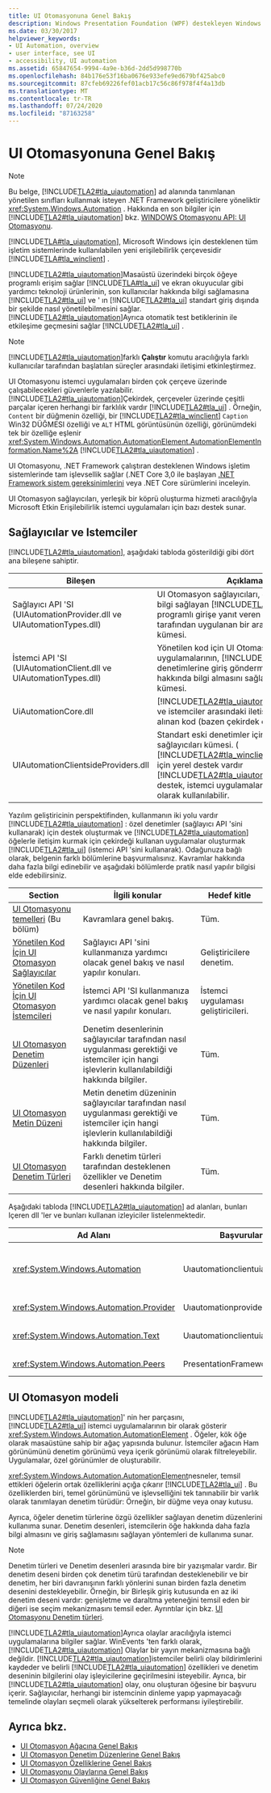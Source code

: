 ```yaml
---
title: UI Otomasyonuna Genel Bakış
description: Windows Presentation Foundation (WPF) destekleyen Windows işletim sistemleri için erişilebilirlik çerçevesi olan Microsoft UI Otomasyonu 'na genel bakış konusunu okuyun.
ms.date: 03/30/2017
helpviewer_keywords:
- UI Automation, overview
- user interface, see UI
- accessibility, UI automation
ms.assetid: 65847654-9994-4a9e-b36d-2dd5d998770b
ms.openlocfilehash: 84b176e53f16ba0676e933efe9ed679bf425abc0
ms.sourcegitcommit: 87cfeb69226fef01acb17c56c86f978f4f4a13db
ms.translationtype: MT
ms.contentlocale: tr-TR
ms.lasthandoff: 07/24/2020
ms.locfileid: "87163258"
---
```

# <a name="ui-automation-overview"></a>UI Otomasyonuna Genel Bakış
> [!NOTE]
> Bu belge, [!INCLUDE[TLA2#tla_uiautomation](../../../includes/tla2sharptla-uiautomation-md.md)] ad alanında tanımlanan yönetilen sınıfları kullanmak isteyen .NET Framework geliştiricilere yöneliktir <xref:System.Windows.Automation> . Hakkında en son bilgiler için [!INCLUDE[TLA2#tla_uiautomation](../../../includes/tla2sharptla-uiautomation-md.md)] bkz. [WINDOWS Otomasyonu API: UI Otomasyonu](/windows/win32/winauto/entry-uiauto-win32).  
  
 [!INCLUDE[TLA#tla_uiautomation](../../../includes/tlasharptla-uiautomation-md.md)], Microsoft Windows için desteklenen tüm işletim sistemlerinde kullanılabilen yeni erişilebilirlik çerçevesidir [!INCLUDE[TLA#tla_winclient](../../../includes/tlasharptla-winclient-md.md)] .  
  
 [!INCLUDE[TLA2#tla_uiautomation](../../../includes/tla2sharptla-uiautomation-md.md)]Masaüstü üzerindeki birçok öğeye programlı erişim sağlar [!INCLUDE[TLA#tla_ui](../../../includes/tlasharptla-ui-md.md)] ve ekran okuyucular gibi yardımcı teknoloji ürünlerinin, son kullanıcılar hakkında bilgi sağlamasına [!INCLUDE[TLA2#tla_ui](../../../includes/tla2sharptla-ui-md.md)] ve ' ın [!INCLUDE[TLA2#tla_ui](../../../includes/tla2sharptla-ui-md.md)] standart giriş dışında bir şekilde nasıl yönetilebilmesini sağlar. [!INCLUDE[TLA2#tla_uiautomation](../../../includes/tla2sharptla-uiautomation-md.md)]Ayrıca otomatik test betiklerinin ile etkileşime geçmesini sağlar [!INCLUDE[TLA2#tla_ui](../../../includes/tla2sharptla-ui-md.md)] .  
  
> [!NOTE]
> [!INCLUDE[TLA2#tla_uiautomation](../../../includes/tla2sharptla-uiautomation-md.md)]farklı **Çalıştır** komutu aracılığıyla farklı kullanıcılar tarafından başlatılan süreçler arasındaki iletişimi etkinleştirmez.  
  
 UI Otomasyonu istemci uygulamaları birden çok çerçeve üzerinde çalışabilecekleri güvenlerle yazılabilir. [!INCLUDE[TLA2#tla_uiautomation](../../../includes/tla2sharptla-uiautomation-md.md)]Çekirdek, çerçeveler üzerinde çeşitli parçalar içeren herhangi bir farklılık vardır [!INCLUDE[TLA2#tla_ui](../../../includes/tla2sharptla-ui-md.md)] . Örneğin, `Content` bir düğmenin özelliği, bir [!INCLUDE[TLA2#tla_winclient](../../../includes/tla2sharptla-winclient-md.md)] `Caption` Win32 DÜĞMESI özelliği ve `ALT` HTML görüntüsünün özelliği, görünümdeki tek bir özelliğe eşlenir <xref:System.Windows.Automation.AutomationElement.AutomationElementInformation.Name%2A> [!INCLUDE[TLA2#tla_uiautomation](../../../includes/tla2sharptla-uiautomation-md.md)] .  
  
UI Otomasyonu, .NET Framework çalıştıran desteklenen Windows işletim sistemlerinde tam işlevsellik sağlar (.NET Core 3,0 ile başlayan [.NET Framework sistem gereksinimlerini](../get-started/system-requirements.md) veya .NET Core sürümlerini inceleyin.  
  
 UI Otomasyon sağlayıcıları, yerleşik bir köprü oluşturma hizmeti aracılığıyla Microsoft Etkin Erişilebilirlik istemci uygulamaları için bazı destek sunar.  
  
<a name="Providers_and_Clients"></a>
## <a name="providers-and-clients"></a>Sağlayıcılar ve Istemciler  
 [!INCLUDE[TLA2#tla_uiautomation](../../../includes/tla2sharptla-uiautomation-md.md)], aşağıdaki tabloda gösterildiği gibi dört ana bileşene sahiptir.  
  
|Bileşen|Açıklama|  
|---------------|-----------------|  
|Sağlayıcı API 'SI (UIAutomationProvider.dll ve UIAutomationTypes.dll)|UI Otomasyon sağlayıcıları, öğeler hakkında bilgi sağlayan [!INCLUDE[TLA2#tla_ui](../../../includes/tla2sharptla-ui-md.md)] ve programlı girişe yanıt veren nesneler tarafından uygulanan bir arabirim tanımları kümesi.|  
|İstemci API 'SI (UIAutomationClient.dll ve UIAutomationTypes.dll)|Yönetilen kod için UI Otomasyonu istemci uygulamalarının, [!INCLUDE[TLA2#tla_ui](../../../includes/tla2sharptla-ui-md.md)] ve denetimlerine giriş göndermek için ve hakkında bilgi almasını sağlayan türler kümesi.|  
|UiAutomationCore.dll|[!INCLUDE[TLA2#tla_uiautomation](../../../includes/tla2sharptla-uiautomation-md.md)]Sağlayıcılar ve istemciler arasındaki iletişimi işleyen temel alınan kod (bazen çekirdek olarak adlandırılır).|  
|UIAutomationClientsideProviders.dll|Standart eski denetimler için UI Otomasyon sağlayıcıları kümesi. ( [!INCLUDE[TLA2#tla_winclient](../../../includes/tla2sharptla-winclient-md.md)] denetimleri için yerel destek vardır [!INCLUDE[TLA2#tla_uiautomation](../../../includes/tla2sharptla-uiautomation-md.md)] .) Bu destek, istemci uygulamaları için otomatik olarak kullanılabilir.|  
  
 Yazılım geliştiricinin perspektifinden, kullanmanın iki yolu vardır [!INCLUDE[TLA2#tla_uiautomation](../../../includes/tla2sharptla-uiautomation-md.md)] : özel denetimler (sağlayıcı API 'sini kullanarak) için destek oluşturmak ve [!INCLUDE[TLA2#tla_uiautomation](../../../includes/tla2sharptla-uiautomation-md.md)] öğelerle iletişim kurmak için çekirdeği kullanan uygulamalar oluşturmak [!INCLUDE[TLA2#tla_ui](../../../includes/tla2sharptla-ui-md.md)] (istemci API 'sini kullanarak). Odağunuza bağlı olarak, belgenin farklı bölümlerine başvurmalısınız. Kavramlar hakkında daha fazla bilgi edinebilir ve aşağıdaki bölümlerde pratik nasıl yapılır bilgisi elde edebilirsiniz.  
  
|Section|İlgili konular|Hedef kitle|  
|-------------|--------------------|--------------|  
|[UI Otomasyonu temelleri](index.md) (Bu bölüm)|Kavramlara genel bakış.|Tüm.|  
|[Yönetilen Kod İçin UI Otomasyon Sağlayıcılar](ui-automation-providers-for-managed-code.md)|Sağlayıcı API 'sini kullanmanıza yardımcı olacak genel bakış ve nasıl yapılır konuları.|Geliştiricilere denetim.|  
|[Yönetilen Kod İçin UI Otomasyon İstemcileri](ui-automation-clients-for-managed-code.md)|İstemci API 'SI kullanmanıza yardımcı olacak genel bakış ve nasıl yapılır konuları.|İstemci uygulaması geliştiricileri.|  
|[UI Otomasyon Denetim Düzenleri](ui-automation-control-patterns.md)|Denetim desenlerinin sağlayıcılar tarafından nasıl uygulanması gerektiği ve istemciler için hangi işlevlerin kullanılabildiği hakkında bilgiler.|Tüm.|  
|[UI Otomasyon Metin Düzeni](ui-automation-text-pattern.md)|Metin denetim düzeninin sağlayıcılar tarafından nasıl uygulanması gerektiği ve istemciler için hangi işlevlerin kullanılabildiği hakkında bilgiler.|Tüm.|  
|[UI Otomasyon Denetim Türleri](ui-automation-control-types.md)|Farklı denetim türleri tarafından desteklenen özellikler ve Denetim desenleri hakkında bilgiler.|Tüm.|  
  
 Aşağıdaki tabloda [!INCLUDE[TLA2#tla_uiautomation](../../../includes/tla2sharptla-uiautomation-md.md)] ad alanları, bunları Içeren dll 'ler ve bunları kullanan izleyiciler listelenmektedir.  
  
|Ad Alanı|Başvurulan DLL 'Ler|Hedef kitle|  
|---------------|---------------------|--------------|  
|<xref:System.Windows.Automation>|Uıautomationclientuiautomationtypes|UI Otomasyonu istemci geliştiricileri; <xref:System.Windows.Automation.AutomationElement>nesneleri bulmak, [!INCLUDE[TLA2#tla_uiautomation](../../../includes/tla2sharptla-uiautomation-md.md)] olaylara kaydolmak ve denetim desenleriyle çalışmak için kullanılır [!INCLUDE[TLA2#tla_uiautomation](../../../includes/tla2sharptla-uiautomation-md.md)] .|  
|<xref:System.Windows.Automation.Provider>|Uıautomationprovideruıautomationtypes|Dışındaki çerçeveler için UI Otomasyon sağlayıcılarının geliştiricileri [!INCLUDE[TLA2#tla_winclient](../../../includes/tla2sharptla-winclient-md.md)] .|  
|<xref:System.Windows.Automation.Text>|Uıautomationclientuiautomationtypes|Dışındaki çerçeveler için UI Otomasyon sağlayıcılarının geliştiricileri [!INCLUDE[TLA2#tla_winclient](../../../includes/tla2sharptla-winclient-md.md)] , TextModel denetim düzenini uygulamak için kullanılır.|  
|<xref:System.Windows.Automation.Peers>|PresentationFramework|İçin UI Otomasyon sağlayıcılarının geliştiricileri [!INCLUDE[TLA2#tla_winclient](../../../includes/tla2sharptla-winclient-md.md)] .|  
  
<a name="UI_Automation_Model"></a>
## <a name="ui-automation-model"></a>UI Otomasyon modeli  
 [!INCLUDE[TLA2#tla_uiautomation](../../../includes/tla2sharptla-uiautomation-md.md)]' nin her parçasını, [!INCLUDE[TLA2#tla_ui](../../../includes/tla2sharptla-ui-md.md)] istemci uygulamalarının bir olarak gösterir <xref:System.Windows.Automation.AutomationElement> . Öğeler, kök öğe olarak masaüstüne sahip bir ağaç yapısında bulunur. İstemciler ağacın Ham görünümünü denetim görünümü veya içerik görünümü olarak filtreleyebilir. Uygulamalar, özel görünümler de oluşturabilir.  
  
 <xref:System.Windows.Automation.AutomationElement>nesneler, temsil ettikleri öğelerin ortak özelliklerini açığa çıkarır [!INCLUDE[TLA2#tla_ui](../../../includes/tla2sharptla-ui-md.md)] . Bu özelliklerden biri, temel görünümünü ve işlevselliğini tek tanınabilir bir varlık olarak tanımlayan denetim türüdür: Örneğin, bir düğme veya onay kutusu.  
  
 Ayrıca, öğeler denetim türlerine özgü özellikler sağlayan denetim düzenlerini kullanıma sunar. Denetim desenleri, istemcilerin öğe hakkında daha fazla bilgi almasını ve giriş sağlamasını sağlayan yöntemleri de kullanıma sunar.  
  
> [!NOTE]
> Denetim türleri ve Denetim desenleri arasında bire bir yazışmalar vardır. Bir denetim deseni birden çok denetim türü tarafından desteklenebilir ve bir denetim, her biri davranışının farklı yönlerini sunan birden fazla denetim desenini destekleyebilir. Örneğin, bir Birleşik giriş kutusunda en az iki denetim deseni vardır: genişletme ve daraltma yeteneğini temsil eden bir diğeri ise seçim mekanizmasını temsil eder. Ayrıntılar için bkz. [UI Otomasyonu Denetim türleri](ui-automation-control-types.md).  
  
 [!INCLUDE[TLA2#tla_uiautomation](../../../includes/tla2sharptla-uiautomation-md.md)]Ayrıca olaylar aracılığıyla istemci uygulamalarına bilgiler sağlar. WinEvents 'ten farklı olarak, [!INCLUDE[TLA2#tla_uiautomation](../../../includes/tla2sharptla-uiautomation-md.md)] Olaylar bir yayın mekanizmasına bağlı değildir. [!INCLUDE[TLA2#tla_uiautomation](../../../includes/tla2sharptla-uiautomation-md.md)]istemciler belirli olay bildirimlerini kaydeder ve belirli [!INCLUDE[TLA2#tla_uiautomation](../../../includes/tla2sharptla-uiautomation-md.md)] özellikleri ve denetim deseninin bilgilerini olay işleyicilerine geçirilmesini isteyebilir. Ayrıca, bir [!INCLUDE[TLA2#tla_uiautomation](../../../includes/tla2sharptla-uiautomation-md.md)] olay, onu oluşturan öğesine bir başvuru içerir. Sağlayıcılar, herhangi bir istemcinin dinleme yapıp yapmayacağı temelinde olayları seçmeli olarak yükselterek performansı iyileştirebilir.  
  
## <a name="see-also"></a>Ayrıca bkz.

- [UI Otomasyon Ağacına Genel Bakış](ui-automation-tree-overview.md)
- [UI Otomasyon Denetim Düzenlerine Genel Bakış](ui-automation-control-patterns-overview.md)
- [UI Otomasyon Özelliklerine Genel Bakış](ui-automation-properties-overview.md)
- [UI Otomasyonu Olaylarına Genel Bakış](ui-automation-events-overview.md)
- [UI Otomasyon Güvenliğine Genel Bakış](ui-automation-security-overview.md)

